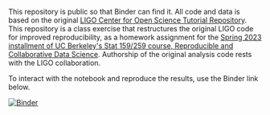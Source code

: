 This repository is public so that Binder can find it. All code and data is based on the original [LIGO Center for Open Science Tutorial Repository](https://github.com/losc-tutorial/LOSC_Event_tutorial). This repository is a class exercise that restructures the original LIGO code for improved reproducibility, as a homework assignment for the [Spring 2023 installment of UC Berkeley's Stat 159/259 course, Reproducible and Collaborative Data Science](https://ucb-stat-159-s23.github.io/site). Authorship of the original analysis code rests with the LIGO collaboration.

To interact with the notebook and reproduce the results, use the Binder link below.

[![Binder](https://mybinder.org/badge_logo.svg)](https://mybinder.org/v2/gh/UCB-stat-159-s23/hw02-janiseliang/HEAD?labpath=LOSC_Event_tutorial.ipynb)